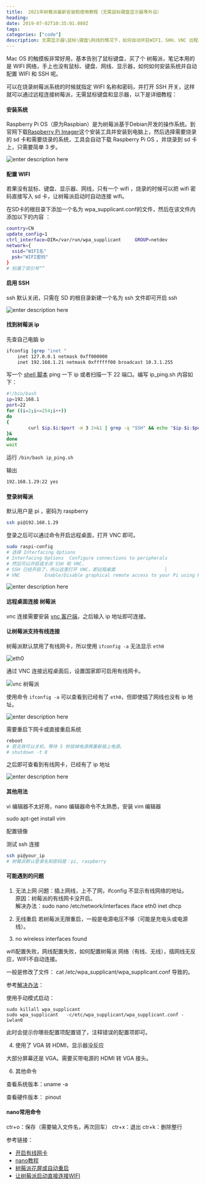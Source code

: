```yaml
---
title:  2021年树莓派最新安装和使用教程（无需鼠标键盘显示器等外设）
heading: 
date: 2019-07-02T10:35:01.080Z
tags: 
categories: ["code"]
description: 无需显示器\鼠标\键盘\网线的情况下，如何自动开启WIFI、SHH、VNC 远程连接。
---
```


Mac OS 的触摸板非常好用，基本告别了鼠标键盘，买了个 树莓派，笔记本用的是 WIFI 网络，手上也没有鼠标、键盘、网线、显示器，如何如何安装系统并自动配置 WIFI 和 SSH 呢。

可以在烧录树莓派系统的时候就指定 WIFI 名称和密码，并打开 SSH 开关，这样就可以通过远程连接树莓派，无需鼠标键盘和显示器，以下是详细教程：


#### 安装系统
Raspberry Pi OS（原为Raspbian）是为树莓派基于Debian开发的操作系统。到官网下载[Raspberry Pi Imager](https://www.raspberrypi.org/software/)这个安装工具并安装到电脑上，然后选择需要烧录的 sd 卡和需要烧录的系统，工具会自动下载 Raspberry Pi OS ，并烧录到 sd 卡上，只需要简单 3 步。

![enter description here](https://gitee.com/smile365/blogimg/raw/master/sxy91/1610547292645.png)

#### 配置 WIFI
若果没有鼠标、键盘、显示器、网线，只有一个 wifi ，烧录的时候可以把 wifi 密码直接写入 sd 卡，让树莓派启动时自动连接 wifi。

在SD卡的根目录下添加一个名为 wpa_supplicant.conf的文件，然后在该文件内添加以下的内容 ： 
```bash
country=CN  
update_config=1  
ctrl_interface=DIR=/var/run/wpa_supplicant     GROUP=netdev
network={
  ssid="WIFI名"
  psk="WIFI密码"
}
# 别漏了双引号“”
```

#### 启用 SSH

ssh 默认关闭，只需在 SD 的根目录新建一个名为 ssh 文件即可开启 ssh

![enter description here](https://gitee.com/smile365/blogimg/raw/master/sxy91/1610548512219.png)


#### 找到树莓派 ip

先查自己电脑 ip
```bash
ifconfig |grep "inet "
	inet 127.0.0.1 netmask 0xff000000 
	inet 192.168.1.21 netmask 0xffffff00 broadcast 10.3.1.255
```

写一个 [shell 脚本](https://sxy91.com/posts/ping-ip/) ping 一下 ip 或者扫描一下 22 端口。编写 ip_ping.sh 内容如下：
```bash
#!/bin/bash
ip=192.168.1
port=22
for ((i=2;i<=254;i++))
do
{
        curl $ip.$i:$port -m 3 2>&1 | grep -q "SSH" && echo "$ip.$i:$port yes"
}&    
done    
wait 
```

运行 `/bin/bash ip_ping.sh`

输出
```bash
192.168.1.29:22 yes
```

#### 登录树莓派

默认用户是 pi ，密码为 raspberry

```bash
ssh pi@192.168.1.29
```

登录之后可以通过命令开启远程桌面，打开 VNC 即可。
```bash
sudo raspi-config 
# 选择 Interfacing Options
# Interfacing Options  Configure connections to peripherals  
# 然后可以开启或关闭 SSH 和 VNC，
# SSH 已经开启了，所以这里打开 VNC，即远程桌面                  │ 
# VNC         Enable/Disable graphical remote access to your Pi using RealVNC     
```
![enter description here](https://gitee.com/smile365/blogimg/raw/master/sxy91/1610549575434.png)


#### 远程桌面连接 树莓派


vnc 连接需要安装 [vnc 客户端](https://www.realvnc.com/en/connect/download/viewer/)，之后输入 ip 地址即可连接。

#### 让树莓派支持有线连接

树莓派默认禁用了有线网卡，所以使用 `ifconfig -a` 无法显示 `eth0`

![eth0](https://gitee.com/smile365/blogimg/raw/master/sxy91/1610551042645.png)


通过 VNC 连接远程桌面后，设置国家即可启用有线网卡。

![vnc 树莓派](https://gitee.com/smile365/blogimg/raw/master/sxy91/1610889767815.png)

使用命令 `ifconfig -a` 可以查看到已经有了 `eth0`，但即使插了网线也没有 ip 地址。

![enter description here](https://gitee.com/smile365/blogimg/raw/master/sxy91/1610551347561.png)

需要重启下网卡或直接重启系统
```bash
reboot
# 若无效可以关机，等待 5 秒拔掉电源再重新插上电源。
# shutdown -t 0
```

之后即可查看到有线网卡，已经有了 ip 地址

![enter description here](https://gitee.com/smile365/blogimg/raw/master/sxy91/1610551675046.png)

#### 其他用法

vi 编辑器不太好用，nano 编辑器命令不太熟悉，安装 vim 编辑器

sudo apt-get install vim

配置镜像



测试 ssh 连接
```bash
ssh pi@your_ip
# 树莓派默认登录名和密码是：pi, raspberry
```


#### 可能遇到的问题

1. 无法上网
问题：插上网线，上不了网，ifconfig 不显示有线网络的地址。  
原因：树莓派的有线网卡没开启。  
解决办法：sudo nano /etc/network/interfaces
iface eth0 inet dhcp   


2. 无线重启
若树莓派无限重启，一般是电源电压不够（可能是充电头或电源线）。

3. no wireless interfaces found

wifi配置失败，网线配置失败，如何配置树莓派
网络（有线、无线），插网线无反应，WIFI不自动连接。

一般是修改了文件： cat /etc/wpa_supplicant/wpa_supplicant.conf 导致的。

参考[解决办法](https://tolotra.com/2018/07/22/how-to-solve-no-wireless-interface-found-on-a-raspberry-pi-3/)：

使用手动模式启动：
```
sudo killall wpa_supplicant  
sudo wpa_supplicant   -c/etc/wpa_supplicant/wpa_supplicant.conf -iwlan0  
```
此时会提示你哪些配置项配置错了，注释错误的配置项即可。


4. 使用了 VGA 转 HDMI，显示器没反应

大部分屏幕还是 VGA。需要买带电源的 HDMI 转 VGA 接头。   

6. 其他命令

查看系统版本：uname -a

查看硬件版本： pinout

#### nano常用命令
ctr+o：保存（需要输入文件名，再次回车）
ctr+x：退出
ctr+k：删除整行



参考链接：   
- [开启有线网卡](http://www.nrjs.cn/ctt/11120032.html)
- [nano教程](https://www.vpser.net/manage/nano.html)
- [树莓派花屏或自动重启](http://www.raspigeek.com/index.php?c=read&id=98&page=1)
- [让树莓派启动直接连接WIFI](http://sonicguo.com/2019/Initialize-RaspBerry-3-with-wifi/)